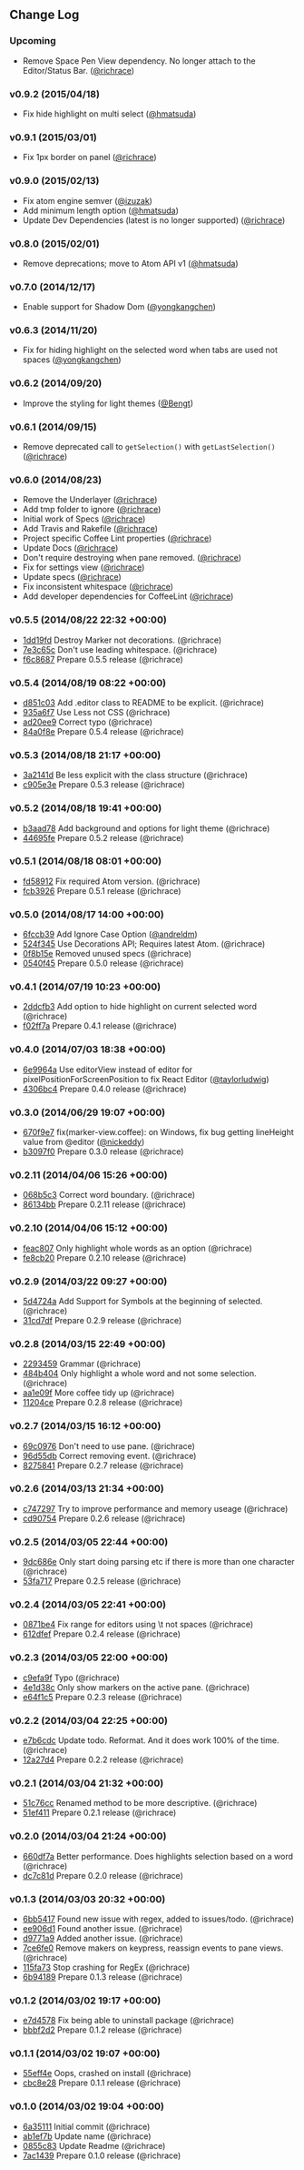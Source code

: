 ## Change Log

### Upcoming
- Remove Space Pen View dependency. No longer attach to the Editor/Status Bar. ([@richrace])

### v0.9.2 (2015/04/18)
- Fix hide highlight on multi select ([@hmatsuda])

### v0.9.1 (2015/03/01)
- Fix 1px border on panel ([@richrace])

### v0.9.0 (2015/02/13)
- Fix atom engine semver ([@izuzak])
- Add minimum length option ([@hmatsuda])
- Update Dev Dependencies (latest is no longer supported) ([@richrace])

### v0.8.0 (2015/02/01)
- Remove deprecations; move to Atom API v1 ([@hmatsuda])

### v0.7.0 (2014/12/17)
- Enable support for Shadow Dom ([@yongkangchen])

### v0.6.3 (2014/11/20)
- Fix for hiding highlight on the selected word when tabs are used not spaces ([@yongkangchen])

### v0.6.2 (2014/09/20)
- Improve the styling for light themes ([@Bengt])

### v0.6.1 (2014/09/15)
- Remove deprecated call to `getSelection()` with `getLastSelection()` ([@richrace])

### v0.6.0 (2014/08/23)
- Remove the Underlayer ([@richrace])
- Add tmp folder to ignore ([@richrace])
- Initial work of Specs ([@richrace])
- Add Travis and Rakefile ([@richrace])
- Project specific Coffee Lint properties ([@richrace])
- Update Docs ([@richrace])
- Don't require destroying when pane removed. ([@richrace])
- Fix for settings view ([@richrace])
- Update specs ([@richrace])
- Fix inconsistent whitespace ([@richrace])
- Add developer dependencies for CoffeeLint ([@richrace])

### v0.5.5 (2014/08/22 22:32 +00:00)
- [1dd19fd](https://github.com/richrace/highlight-selected/commit/1dd19fdbc6a355bdef253ad67fa3dff0ff20f00f) Destroy Marker not decorations. (@richrace)
- [7e3c65c](https://github.com/richrace/highlight-selected/commit/7e3c65c304d15bab8163c4e814dc855888bdbe08) Don't use leading whitespace. (@richrace)
- [f6c8687](https://github.com/richrace/highlight-selected/commit/f6c8687d6355f12289e38b939de8ab27135a9ca7) Prepare 0.5.5 release (@richrace)

### v0.5.4 (2014/08/19 08:22 +00:00)
- [d851c03](https://github.com/richrace/highlight-selected/commit/d851c037e7e78cb197fb0545fa2074d7390c7d34) Add .editor class to README to be explicit. (@richrace)
- [935a6f7](https://github.com/richrace/highlight-selected/commit/935a6f7a89a86907b780046ff1fffd5a1505dc29) Use Less not CSS (@richrace)
- [ad20ee9](https://github.com/richrace/highlight-selected/commit/ad20ee9e99a95d4fb99ddf384816f387e47409db) Correct typo (@richrace)
- [84a0f8e](https://github.com/richrace/highlight-selected/commit/84a0f8ef50f0c1a126609baab6c981c9a53a6a6d) Prepare 0.5.4 release (@richrace)

### v0.5.3 (2014/08/18 21:17 +00:00)
- [3a2141d](https://github.com/richrace/highlight-selected/commit/3a2141d0a5092ee7663e8f4a2aa46657c770f918) Be less explicit with the class structure (@richrace)
- [c905e3e](https://github.com/richrace/highlight-selected/commit/c905e3e278a015e0f122ba440a3c9eed32776807) Prepare 0.5.3 release (@richrace)

### v0.5.2 (2014/08/18 19:41 +00:00)
- [b3aad78](https://github.com/richrace/highlight-selected/commit/b3aad78cc085335aa746db31e793a68d7839ee52) Add background and options for light theme (@richrace)
- [44695fe](https://github.com/richrace/highlight-selected/commit/44695fe41c23fa70a2f3f160863e6042686595f5) Prepare 0.5.2 release (@richrace)

### v0.5.1 (2014/08/18 08:01 +00:00)
- [fd58912](https://github.com/richrace/highlight-selected/commit/fd589123155f394052468e1ac4cb29d5e067965b) Fix required Atom version. (@richrace)
- [fcb3926](https://github.com/richrace/highlight-selected/commit/fcb39265ca6e31a4c2784cd2a829765efeff606a) Prepare 0.5.1 release (@richrace)

### v0.5.0 (2014/08/17 14:00 +00:00)
- [6fccb39](https://github.com/richrace/highlight-selected/commit/6fccb3926b863ba66bdc5d34bf2bada3a9e37c59) Add Ignore Case Option ([@andreldm])
- [524f345](https://github.com/richrace/highlight-selected/commit/524f34554ba308690b9284642384c6b1dd8125e9) Use Decorations API; Requires latest Atom. (@richrace)
- [0f8b15e](https://github.com/richrace/highlight-selected/commit/0f8b15e89104476c2f931207be0cd0213613d6bd) Removed unused specs (@richrace)
- [0540f45](https://github.com/richrace/highlight-selected/commit/0540f451bc7fe22146842304562e7659f4869a35) Prepare 0.5.0 release (@richrace)

### v0.4.1 (2014/07/19 10:23 +00:00)
- [2ddcfb3](https://github.com/richrace/highlight-selected/commit/2ddcfb3be8b7b56c7544bfb9f2beb52d3a633af2) Add option to hide highlight on current selected word (@richrace)
- [f02ff7a](https://github.com/richrace/highlight-selected/commit/f02ff7abe23a9748e53263824b94bdbed42d26ba) Prepare 0.4.1 release (@richrace)

### v0.4.0 (2014/07/03 18:38 +00:00)
- [6e9964a](https://github.com/richrace/highlight-selected/commit/6e9964a382e6a55e66b190ec42b0434fc6740c35) Use editorView instead of editor for pixelPositionForScreenPosition to fix React Editor ([@taylorludwig])
- [4306bc4](https://github.com/richrace/highlight-selected/commit/4306bc42e9ed7167dcdfa16989c887fe27ebc94a) Prepare 0.4.0 release (@richrace)

### v0.3.0 (2014/06/29 19:07 +00:00)
- [670f9e7](https://github.com/richrace/highlight-selected/commit/670f9e72d5cafd8d7097aa07e839ddf193d32e81) fix(marker-view.coffee): on Windows, fix bug getting lineHeight value from @editor ([@nickeddy])
- [b3097f0](https://github.com/richrace/highlight-selected/commit/b3097f07760a2d1d9c8cc3333c7867af44c2d6c6) Prepare 0.3.0 release (@richrace)

### v0.2.11 (2014/04/06 15:26 +00:00)
- [068b5c3](https://github.com/richrace/highlight-selected/commit/068b5c37895375f1d17db2383ffbce15962ddc99) Correct word boundary. (@richrace)
- [86134bb](https://github.com/richrace/highlight-selected/commit/86134bb5e3f591089cbfe937d1a8b45cf34dc213) Prepare 0.2.11 release (@richrace)

### v0.2.10 (2014/04/06 15:12 +00:00)
- [feac807](https://github.com/richrace/highlight-selected/commit/feac807214b7e01d09494d7f8db5f2f7c2b410cf) Only highlight whole words as an option (@richrace)
- [fe8cb20](https://github.com/richrace/highlight-selected/commit/fe8cb208920f87670a726fb22e787bacbd578412) Prepare 0.2.10 release (@richrace)

### v0.2.9 (2014/03/22 09:27 +00:00)
- [5d4724a](https://github.com/richrace/highlight-selected/commit/5d4724a0b46bbb0c5b21b43b4277f3e3704d063b) Add Support for Symbols at the beginning of selected. (@richrace)
- [31cd7df](https://github.com/richrace/highlight-selected/commit/31cd7dffc8b5e0367b7a153054fe1c1536228f39) Prepare 0.2.9 release (@richrace)

### v0.2.8 (2014/03/15 22:49 +00:00)
- [2293459](https://github.com/richrace/highlight-selected/commit/229345932a2ea2bfcdd2a6c1ef0bd4506f10a7a6) Grammar (@richrace)
- [484b404](https://github.com/richrace/highlight-selected/commit/484b4043cddab6c7e6919a6d8b1dfbbf2463efc8) Only highlight a whole word and not some selection. (@richrace)
- [aa1e09f](https://github.com/richrace/highlight-selected/commit/aa1e09fc4dfdffcd4523999e2fcf8df6e18440aa) More coffee tidy up (@richrace)
- [11204ce](https://github.com/richrace/highlight-selected/commit/11204cecb3be161301bd167d3dd2f48aac06f60c) Prepare 0.2.8 release (@richrace)

### v0.2.7 (2014/03/15 16:12 +00:00)
- [69c0976](https://github.com/richrace/highlight-selected/commit/69c09762154c579b4692c50bca4b53da07cfb922) Don't need to use pane. (@richrace)
- [96d55db](https://github.com/richrace/highlight-selected/commit/96d55db7d5cacefba97cb0ae750f94e0127c4fca) Correct removing event. (@richrace)
- [8275841](https://github.com/richrace/highlight-selected/commit/8275841d8870da9e2d32d3cabf38f1cd59d67bce) Prepare 0.2.7 release (@richrace)

### v0.2.6 (2014/03/13 21:34 +00:00)
- [c747297](https://github.com/richrace/highlight-selected/commit/c7472979afefa3f32b9e61d4b3fc1bca6d5c16b7) Try to improve performance and memory useage (@richrace)
- [cd90754](https://github.com/richrace/highlight-selected/commit/cd90754dff449fd7bbdef8dad67608168791f0d8) Prepare 0.2.6 release (@richrace)

### v0.2.5 (2014/03/05 22:44 +00:00)
- [9dc686e](https://github.com/richrace/highlight-selected/commit/9dc686e47903f8ebe1c8071b1176612d9e264197) Only start doing parsing etc if there is more than one character (@richrace)
- [53fa717](https://github.com/richrace/highlight-selected/commit/53fa717f362a410a012ca303e8b1e26ac6c7e19e) Prepare 0.2.5 release (@richrace)

### v0.2.4 (2014/03/05 22:41 +00:00)
- [0871be4](https://github.com/richrace/highlight-selected/commit/0871be42792d82c58f3b7e6fde854d5ba20fd7d8) Fix range for editors using \t not spaces (@richrace)
- [612dfef](https://github.com/richrace/highlight-selected/commit/612dfef069e6b27feba92585653661c6d6b55369) Prepare 0.2.4 release (@richrace)

### v0.2.3 (2014/03/05 22:00 +00:00)
- [c9efa9f](https://github.com/richrace/highlight-selected/commit/c9efa9fee701560c559d47bf3173499d37f9fe9e) Typo (@richrace)
- [4e1d38c](https://github.com/richrace/highlight-selected/commit/4e1d38ceb8ab1f07f5f080f610f0d81c158e5c10) Only show markers on the active pane. (@richrace)
- [e64f1c5](https://github.com/richrace/highlight-selected/commit/e64f1c55788c4f12ec3ec02f1cfb1adf73fd196d) Prepare 0.2.3 release (@richrace)

### v0.2.2 (2014/03/04 22:25 +00:00)
- [e7b6cdc](https://github.com/richrace/highlight-selected/commit/e7b6cdcbf9b2b98bd22fb77f4a2e65aafda82683) Update todo. Reformat. And it does work 100% of the time. (@richrace)
- [12a27d4](https://github.com/richrace/highlight-selected/commit/12a27d42901cfe87f3b6933a9914341ea41b7273) Prepare 0.2.2 release (@richrace)

### v0.2.1 (2014/03/04 21:32 +00:00)
- [51c76cc](https://github.com/richrace/highlight-selected/commit/51c76cc1b2ad6d9b0a16c12f2f29344502144243) Renamed method to be more descriptive. (@richrace)
- [51ef411](https://github.com/richrace/highlight-selected/commit/51ef411b58922900d3e3e7e633e791070912b1fc) Prepare 0.2.1 release (@richrace)

### v0.2.0 (2014/03/04 21:24 +00:00)
- [660df7a](https://github.com/richrace/highlight-selected/commit/660df7ac5c5115c5c969d7d27eb00f9dbe51771f) Better performance. Does highlights selection based on a word (@richrace)
- [dc7c81d](https://github.com/richrace/highlight-selected/commit/dc7c81d27ea3fde834341b9f16c7aac7cd849e75) Prepare 0.2.0 release (@richrace)

### v0.1.3 (2014/03/03 20:32 +00:00)
- [6bb5417](https://github.com/richrace/highlight-selected/commit/6bb54177d1a21ca265e0bb160bbb0d4adc37a7cc) Found new issue with regex, added to issues/todo. (@richrace)
- [ee906d1](https://github.com/richrace/highlight-selected/commit/ee906d1af7299c1afe6c0b12c79cf8837fc7468a) Found another issue. (@richrace)
- [d9771a9](https://github.com/richrace/highlight-selected/commit/d9771a9769ec2657c074159c178fa73764a18bb1) Added another issue. (@richrace)
- [7ce6fe0](https://github.com/richrace/highlight-selected/commit/7ce6fe0daf280d1346ec7bf2286697f50ac90b32) Remove makers on keypress, reassign events to pane views. (@richrace)
- [115fa73](https://github.com/richrace/highlight-selected/commit/115fa7358c102b499de24d4d994e67308445e83b) Stop crashing for RegEx (@richrace)
- [6b94189](https://github.com/richrace/highlight-selected/commit/6b94189abf2cbab9dd8e087129a223b7e262d217) Prepare 0.1.3 release (@richrace)

### v0.1.2 (2014/03/02 19:17 +00:00)
- [e7d4578](https://github.com/richrace/highlight-selected/commit/e7d4578cce9556aa18596b5bfc002d6b5dbc5724) Fix being able to uninstall package (@richrace)
- [bbbf2d2](https://github.com/richrace/highlight-selected/commit/bbbf2d21daf1f61bbaa63877b0cbcd4c8471c984) Prepare 0.1.2 release (@richrace)

### v0.1.1 (2014/03/02 19:07 +00:00)
- [55eff4e](https://github.com/richrace/highlight-selected/commit/55eff4e258677bd31c16c1d8655a5dcba9a5d5a2) Oops, crashed on install (@richrace)
- [cbc8e28](https://github.com/richrace/highlight-selected/commit/cbc8e28722ecd02bf96d7e6d80b4ef73f16feb57) Prepare 0.1.1 release (@richrace)

### v0.1.0 (2014/03/02 19:04 +00:00)
- [6a35111](https://github.com/richrace/highlight-selected/commit/6a35111b27d087957b6ec9d0fa56c6b095c11fb2) Initial commit (@richrace)
- [ab1ef7b](https://github.com/richrace/highlight-selected/commit/ab1ef7b2faf25a65b19787eb544d4cbb306143c1) Update name (@richrace)
- [0855c83](https://github.com/richrace/highlight-selected/commit/0855c83a38e5640b97cc899a39d342273e84f105) Update Readme (@richrace)
- [7ac1439](https://github.com/richrace/highlight-selected/commit/7ac1439e146e773110efcbf028d68f5309716c7d) Prepare 0.1.0 release (@richrace)

[@richrace]: https://github.com/richrace
[@andreldm]: https://github.com/andreldm
[@taylorludwig]: https://github.com/taylorludwig
[@nickeddy]: https://github.com/nickeddy
[@Bengt]: https://github.com/Bengt
[@yongkangchen]: https://github.com/yongkangchen
[@hmatsuda]: https://github.com/hmatsuda
[@izuzak]: https://github.com/izuzak
